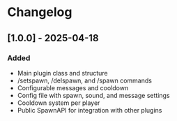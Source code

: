 # Changelog

## [1.0.0] - 2025-04-18
### Added
- Main plugin class and structure
- /setspawn, /delspawn, and /spawn commands
- Configurable messages and cooldown
- Config file with spawn, sound, and message settings
- Cooldown system per player
- Public SpawnAPI for integration with other plugins
